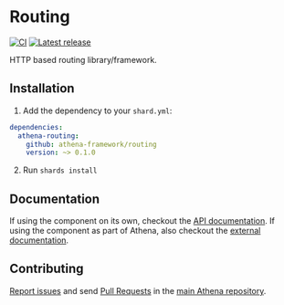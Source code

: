 # Routing

[![CI](https://github.com/athena-framework/athena/workflows/CI/badge.svg)](https://github.com/athena-framework/athena/actions/workflows/ci.yml)
[![Latest release](https://img.shields.io/github/release/athena-framework/routing.svg)](https://github.com/athena-framework/routing/releases)

HTTP based routing library/framework.

## Installation

1. Add the dependency to your `shard.yml`:

```yaml
dependencies:
  athena-routing:
    github: athena-framework/routing
    version: ~> 0.1.0
```

2. Run `shards install`

## Documentation

If using the component on its own, checkout the [API documentation](https://athenaframework.org/Routing).
If using the component as part of Athena, also checkout the [external documentation](https://athenaframework.org/components/routing).

## Contributing

[Report issues](https://github.com/athena-framework/athena/issues) and send [Pull Requests](https://github.com/athena-framework/athena/pulls) in the [main Athena repository](https://github.com/athena-framework/athena).
